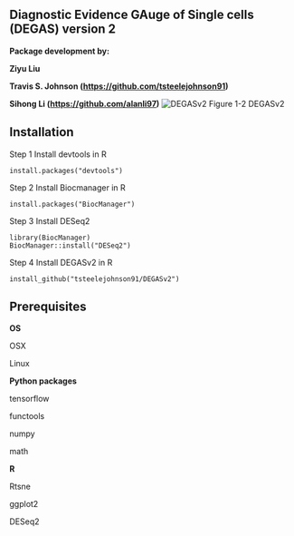 ## Diagnostic Evidence GAuge of Single cells (DEGAS) version 2

**Package development by:**

**Ziyu Liu**

**Travis S. Johnson (https://github.com/tsteelejohnson91)**

**Sihong Li (https://github.com/alanli97)**
![DEGASv2 Figure 1-2](figures/DEGASv2_fig1-2.png)
DEGASv2

## **Installation**

Step 1 Install devtools in R

```{r}
install.packages("devtools")
```

Step 2 Install Biocmanager in R

```{r}
install.packages("BiocManager")
```

Step 3 Install DESeq2

```{r}
library(BiocManager)
BiocManager::install("DESeq2")
```

Step 4 Install DEGASv2 in R

```{r}
install_github("tsteelejohnson91/DEGASv2")
```

## **Prerequisites**

**OS**

OSX

Linux

**Python packages**

tensorflow

functools

numpy

math

**R**

Rtsne

ggplot2

DESeq2
